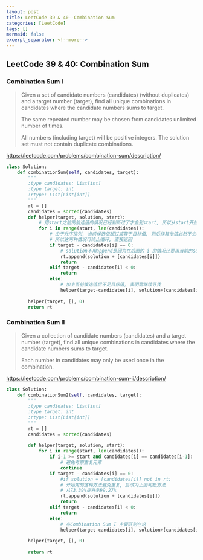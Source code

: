 ```yaml
---
layout: post
title: LeetCode 39 & 40--Combination Sum
categories: [LeetCode]
tags: []
mermaid: false
excerpt_separator: <!--more-->
---
```


<!--categories: [Ubuntu, Database, Python, Github, Web, Tutorial, Test, Shell, LeetCode, Game, Latex, Machine Learning, Network, ]-->
<!--tags: [jekyll, python3, github, Django, markdown, mysql, shell, ML, ]-->

<!--mermaid endmermaid-->

<!--## title-->

## LeetCode 39 & 40: Combination Sum

### Combination Sum I

> Given a set of candidate numbers (candidates) (without duplicates) and a target number (target), find all unique combinations in candidates where the candidate numbers sums to target.
>
> The same repeated number may be chosen from candidates unlimited number of times.
>
> All numbers (including target) will be positive integers.
> The solution set must not contain duplicate combinations.

<https://leetcode.com/problems/combination-sum/description/>

<!--more-->

```python
class Solution:
    def combinationSum(self, candidates, target):
        """
        :type candidates: List[int]
        :type target: int
        :rtype: List[List[int]]
        """
        rt = []
        candidates = sorted(candidates)
        def helper(target, solution, start):
            # 用start之前的候选值的情况已经判断过了才会到start, 所以从start开始
            for i in range(start, len(candidates)):
                # 由于升序排列, 当前候选值超过或等于目标值, 则后续其他值必然不会再满足, 
                # 所以这两种情况可终止循环, 直接返回
                if target - candidates[i] == 0:
                    # solution不用append是因为在后面的 i 的情况还要用当前的solution呢
                    rt.append(solution + [candidates[i]])
                    return
                elif target - candidates[i] < 0:
                    return
                else:
                    # 加上当前候选值后不足目标值, 表明需继续寻找
                    helper(target-candidates[i], solution+[candidates[i]], i)
                 
        helper(target, [], 0)
        return rt
```

### Combination Sum II

> Given a collection of candidate numbers (candidates) and a target number (target), find all unique combinations in candidates where the candidate numbers sums to target.
>
> Each number in candidates may only be used once in the combination.

<https://leetcode.com/problems/combination-sum-ii/description/>

```python
class Solution:
    def combinationSum2(self, candidates, target):
        """
        :type candidates: List[int]
        :type target: int
        :rtype: List[List[int]]
        """
        rt = []
        candidates = sorted(candidates)
        
        def helper(target, solution, start):
            for i in range(start, len(candidates)):
                if i-1 >= start and candidates[i] == candidates[i-1]:
                    # 避免考察重复元素
                    continue
                if target - candidates[i] == 0:
                    #if solution + [candidates[i]] not in rt:
                    # 开始用的这种方法避免重复, 后改为上面判断方法
                    # 从73.39%提升到99.27%
                    rt.append(solution + [candidates[i]])
                    return
                elif target - candidates[i] < 0:
                    return
                else:
                    # 与Combination Sum I 主要区别在这
                    helper(target-candidates[i], solution+[candidates[i]], i+1)
                    
        helper(target, [], 0)
        
        return rt
```